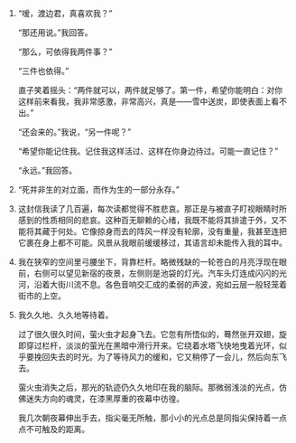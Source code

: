 1. 
    “嗳，渡边君，真喜欢我？”
    
    “那还用说。”我回答。
    
    “那么，可依得我两件事？”
    
    “三件也依得。”
    
    直子笑着摇头：“两件就可以，两件就足够了。第一件，希望你能明白：对你这样前来看我，我非常感激，非常高兴，真是——雪中送炭，即使表面上看不出。”
    
    “还会来的。”我说，“另一件呢？”
    
    “希望你能记住我。记住我这样活过、这样在你身边待过。可能一直记住？”
    
    “永远。”我回答。

2. 
    “死并非生的对立面，而作为生的一部分永存。”

3. 
    这封信我读了几百遍，每次读都觉得不胜悲哀。那正是与被直子盯视眼睛时所感到的性质相同的悲哀。这种百无聊赖的心绪，我既不能将其排遣于外，又不能将其藏于何处。它像掠身而去的阵风一样没有轮廓，没有重量，我甚至连把它裹在身上都不可能。风景从我眼前缓缓移过，其语言却未能传入我的耳中。

4. 
    我在狭窄的空间里弓腰坐下，背靠栏杆。略微残缺的一轮苍白的月亮浮现在眼前，右侧可以望见新宿的夜景，左侧则是池袋的灯光。汽车头灯连成闪闪的光河，沿着大街川流不息。各色音响交汇成的柔弱的声波，宛如云层一般轻笼着街市的上空。

5. 
    我久久地、久久地等待着。

    过了很久很久时间，萤火虫才起身飞去。它忽有所悟似的，蓦然张开双翅，旋即穿过栏杆，淡淡的萤光在黑暗中滑行开来。它绕着水塔飞快地曳着光环，似乎要挽回失去的时光。为了等待风力的缓和，它又稍停了一会儿，然后向东飞去。

    萤火虫消失之后，那光的轨迹仍久久地印在我的脑际。那微弱浅淡的光点，仿佛迷失方向的魂灵，在漆黑厚重的夜幕中彷徨。

    我几次朝夜幕伸出手去，指尖毫无所触，那小小的光点总是同指尖保持着一点点不可触及的距离。
